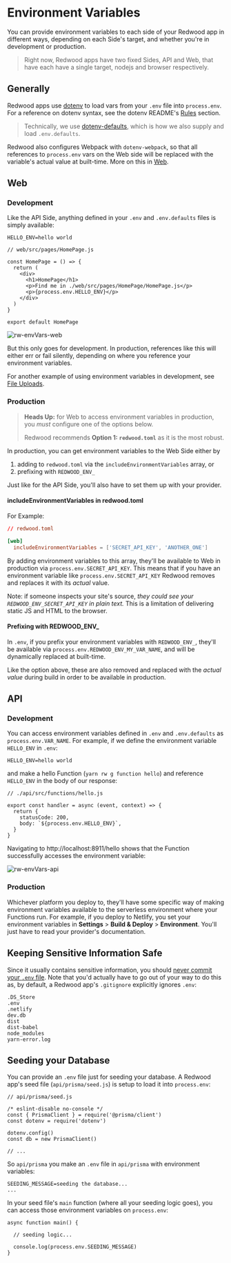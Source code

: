 # Environment Variables

You can provide environment variables to each side of your Redwood app in different ways, depending on each Side's target, and whether you're in development or production.

> Right now, Redwood apps have two fixed Sides, API and Web, that have each have a single target, nodejs and browser respectively.

## Generally

Redwood apps use [dotenv](https://github.com/motdotla/dotenv) to load vars from your `.env` file into `process.env`.
For a reference on dotenv syntax, see the dotenv README's [Rules](https://github.com/motdotla/dotenv#rules) section.

> Technically, we use [dotenv-defaults](https://github.com/mrsteele/dotenv-defaults), which is how we also supply and load `.env.defaults`.
<!-- also in a Redwood app's base directory. -->

Redwood also configures Webpack with `dotenv-webpack`, so that all references to `process.env` vars on the Web side will be replaced with the variable's actual value at built-time. More on this in [Web](#Web).


## Web

### Development

Like the API Side, anything defined in your `.env` and `.env.defaults` files is simply available:

```
HELLO_ENV=hello world
```

```javascript{8}
// web/src/pages/HomePage.js

const HomePage = () => {
  return (
    <div>
      <h1>HomePage</h1>
      <p>Find me in ./web/src/pages/HomePage/HomePage.js</p>
      <p>{process.env.HELLO_ENV}</p>
    </div>
  )
}

export default HomePage
```

![rw-envVars-web](https://user-images.githubusercontent.com/32992335/86520491-c0f4da80-bdf9-11ea-9212-c1d792d2ff5f.png)

But this only goes for development. In production, references like this will either err or fail silently, depending on where you reference your environment variables.

For another example of using environment variables in development, see [File Uploads](https://redwoodjs.com/cookbook/file-uploads).

### Production

> **Heads Up:** for Web to access environment variables in production, you _must_ configure one of the options below. 
> 
> Redwood recommends **Option 1: `redwood.toml`** as it is the most robust.

In production, you can get environment variables to the Web Side either by

1. adding to `redwood.toml` via the `includeEnvironmentVariables` array, or 
2. prefixing with `REDWOOD_ENV_`

Just like for the API Side, you'll also have to set them up with your provider.

#### includeEnvironmentVariables in redwood.toml

For Example:
```toml
// redwood.toml

[web]
  includeEnvironmentVariables = ['SECRET_API_KEY', 'ANOTHER_ONE']
```

By adding environment variables to this array, they'll be available to Web in production via `process.env.SECRET_API_KEY`. This means that if you have an environment variable like `process.env.SECRET_API_KEY` Redwood removes and replaces it with its *actual* value. 

Note: if someone inspects your site's source, *they could see your `REDWOOD_ENV_SECRET_API_KEY` in plain text.* This is a limitation of delivering static JS and HTML to the browser.

#### Prefixing with REDWOOD_ENV_

In `.env`, if you prefix your environment variables with `REDWOOD_ENV_`, they'll be available via `process.env.REDWOOD_ENV_MY_VAR_NAME`, and will be dynamically replaced at built-time.

Like the option above, these are also removed and replaced with the *actual value* during build in order to be available in production.


## API

### Development

You can access environment variables defined in `.env` and `.env.defaults` as `process.env.VAR_NAME`. For example, if we define the environment variable `HELLO_ENV` in `.env`:

```
HELLO_ENV=hello world
```

and make a hello Function (`yarn rw g function hello`) and reference `HELLO_ENV` in the body of our response:

```javascript{6}
// ./api/src/functions/hello.js

export const handler = async (event, context) => {
  return {
    statusCode: 200,
    body: `${process.env.HELLO_ENV}`,
  }
}
```

Navigating to http://localhost:8911/hello shows that the Function successfully accesses the environment variable:

<!-- @todo -->
<!-- Get a better-quality pic -->
![rw-envVars-api](https://user-images.githubusercontent.com/32992335/86520528-47112100-bdfa-11ea-8d7e-1c0d502805b2.png)

### Production

<!-- @todo -->
<!-- Deployment system? platform? -->
Whichever platform you deploy to, they'll have some specific way of making environment variables available to the serverless environment where your Functions run. For example, if you deploy to Netlify, you set your environment variables in **Settings** > **Build & Deploy** > **Environment**. You'll just have to read your provider's documentation.


## Keeping Sensitive Information Safe

Since it usually contains sensitive information, you should [never commit your `.env` file](https://github.com/motdotla/dotenv#should-i-commit-my-env-file). Note that you'd actually have to go out of your way to do this as, by default, a Redwood app's `.gitignore` explicitly ignores `.env`:

```plaintext{2}
.DS_Store
.env
.netlify
dev.db
dist
dist-babel
node_modules
yarn-error.log
```

## Seeding your Database

<!-- Source: https://github.com/motdotla/dotenv#should-i-have-multiple-env-files -->

You can provide an `.env` file just for seeding your database. A Redwood app's seed file (`api/prisma/seed.js`) is setup to load it into `process.env`:

```javascript{5-7}
// api/prisma/seed.js

/* eslint-disable no-console */
const { PrismaClient } = require('@prisma/client')
const dotenv = require('dotenv')

dotenv.config()
const db = new PrismaClient()

// ...

```

So `api/prisma` you make an `.env` file in `api/prisma` with environment variables:

```
SEEDING_MESSAGE=seeding the database...
...
```

In your seed file's `main` function (where all your seeding logic goes), you can access those environment variables on `process.env`:

```javascript{5}
async function main() {

  // seeding logic...

  console.log(process.env.SEEDING_MESSAGE)
}
```
